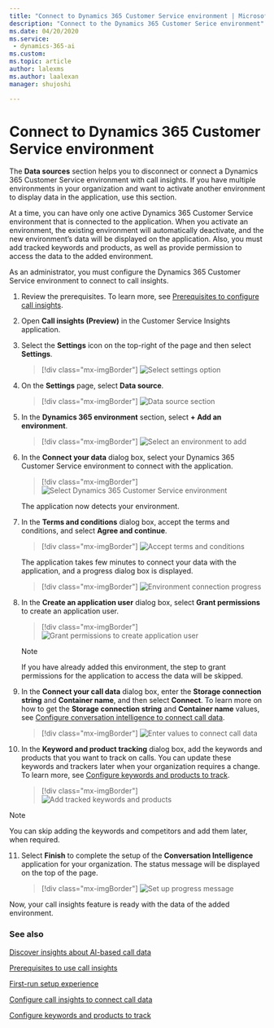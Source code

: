 ```yaml
---
title: "Connect to Dynamics 365 Customer Service environment | MicrosoftDocs"
description: "Connect to the Dynamics 365 Customer Serice environment"
ms.date: 04/20/2020
ms.service: 
 - dynamics-365-ai
ms.custom: 
ms.topic: article
author: lalexms
ms.author: laalexan
manager: shujoshi 

---
```


# Connect to Dynamics 365 Customer Service environment

The **Data sources** section helps you to disconnect or connect a Dynamics 365 Customer Service environment with call insights. If you have multiple environments in your organization and want to activate another environment to display data in the application, use this section. 

At a time, you can have only one active Dynamics 365 Customer Service environment that is connected to the application. When you activate an environment, the existing environment will automatically deactivate, and the new environment’s data will be displayed on the application. Also, you must add tracked keywords and products, as well as provide permission to access the data to the added environment.

As an administrator, you must configure the Dynamics 365 Customer Service environment to connect to call insights.

1.	Review the prerequisites. To learn more, see [Prerequisites to configure call insights](ci-admin-prereqs.md).

2.	Open **Call insights (Preview)** in the Customer Service Insights application. 

3.	Select the **Settings** icon on the top-right of the page and then select **Settings**.

    > [!div class="mx-imgBorder"]
    > ![Select settings option](media/ci-app-admin-select-settings.png "Select settings option")

4.	On the **Settings** page, select **Data source**. 

    > [!div class="mx-imgBorder"]
    > ![Data source section](media/ci-app-admin-select-data-source.png "Data source section")
 
5.	In the **Dynamics 365 environment** section, select **+ Add an environment**.

    > [!div class="mx-imgBorder"]
    > ![Select an environment to add](media/si-app-admin-select-add-an-environment.png "Select an environment to add")
 
6.	In the **Connect your data** dialog box, select your Dynamics 365 Customer Service environment to connect with the application.

    > [!div class="mx-imgBorder"]
    > ![Select Dynamics 365 Customer Service environment](media/si-app-admin-connect-d365-organization.png "Select Dynamics 365 Customer Service environment")

    The application now detects your environment.

7.	In the **Terms and conditions** dialog box, accept the terms and conditions, and select **Agree and continue**.

    > [!div class="mx-imgBorder"]
    > ![Accept terms and conditions](media/si-app-admin-accept-tandc.png "Accept terms and conditions")
 
    The application takes few minutes to connect your data with the application, and a progress dialog box is displayed.

    > [!div class="mx-imgBorder"]
    > ![Environment connection progress](media/ci-app-admin-connection-progress-d365-org.png "Environment connection progress")
 
8.	In the **Create an application user** dialog box, select **Grant permissions** to create an application user.

    > [!div class="mx-imgBorder"]
    > ![Grant permissions to create application user](media/si-app-admin-grant-permission-create-app-user.png "Grant permissions to create application user")
 
    > [!NOTE]
    > If you have already added this environment, the step to grant permissions for the application to access the data will be skipped.

9.	In the **Connect your call data** dialog box, enter the **Storage connection string** and **Container name**, and then select **Connect**. To learn more on how to get the **Storage connection string** and **Container name** values, see [Configure conversation intelligence to connect call data](configure-conversation-intelligence-call-data.md).

    > [!div class="mx-imgBorder"]
    > ![Enter values to connect call data](media/ci-app-admin-connect-call-data.png "Enter values to connect call data")
 
10.	In the **Keyword and product tracking** dialog box, add the keywords and products that you want to track on calls. You can update these keywords and trackers later when your organization requires a change. To learn more, see [Configure keywords and products to track](ci-admin-config-keywords-products.md).

    > [!div class="mx-imgBorder"]
    > ![Add tracked keywords and products](media/ci-app-admin-keywords-and-product-tracking.png "Add tracked keywords and competitors")
    
   > [!NOTE]
   > You can skip adding the keywords and competitors and add them later, when required.

11.	Select **Finish** to complete the setup of the **Conversation Intelligence** application for your organization. The status message will be displayed on the top of the page.

    > [!div class="mx-imgBorder"]
    > ![Set up progress message](media/si-app-admin-status-message-set-up.png "Set up progress message")
  
Now, your call insights feature is ready with the data of the added environment.

### See also

[Discover insights about AI-based call data](ci-overview.md)

[Prerequisites to use call insights](ci-admin-prereqs.md)

[First-run setup experience](ci-admin-fre-setup.md)

[Configure call insights to connect call data](ci-admin-config-call-data.md)

[Configure keywords and products to track](ci-admin-config-keywords-products.md)
